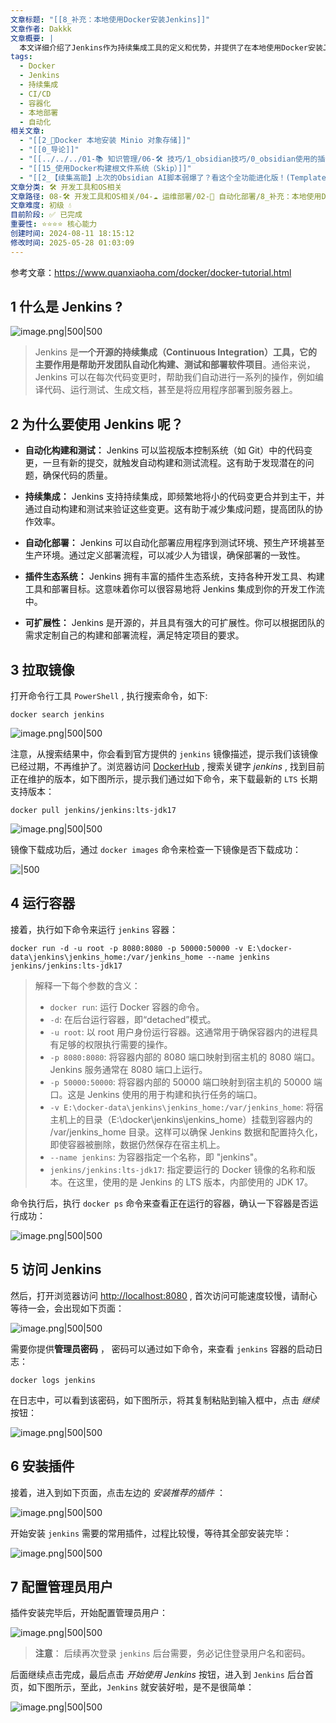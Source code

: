 ```yaml
---
文章标题: "[[8_补充：本地使用Docker安装Jenkins]]"
文章作者: Dakkk
文章概要: |
  本文详细介绍了Jenkins作为持续集成工具的定义和优势，并提供了在本地使用Docker安装Jenkins的完整步骤。内容涵盖拉取LTS镜像、运行容器、配置数据持久化、获取初始密码、安装推荐插件及设置管理员用户，直至Jenkins成功启动并可访问。
tags:
  - Docker
  - Jenkins
  - 持续集成
  - CI/CD
  - 容器化
  - 本地部署
  - 自动化
相关文章:
  - "[[2_📕Docker 本地安装 Minio 对象存储]]"
  - "[[0_导论]]"
  - "[[../../../01-📚 知识管理/06-🛠️ 技巧/1_obsidian技巧/0_obsidian使用的插件说明]]"
  - "[[15_使用Docker构建根文件系统（Skip）]]"
  - "[[2_【续集高能】上次的Obsidian AI脚本弱爆了？看这个全功能进化版！(Templater)]]"
文章分类: 🛠️ 开发工具和OS相关
文章路径: 08-🛠️ 开发工具和OS相关/04-☁️ 运维部署/02-🤖 自动化部署/8_补充：本地使用Docker安装Jenkins.md
文章难度: 初级 💧
目前阶段: ✅ 已完成
重要性: ⭐⭐⭐⭐ 核心能力
创建时间: 2024-08-11 18:15:12
修改时间: 2025-05-28 01:03:09
---
```


参考文章：https://www.quanxiaoha.com/docker/docker-tutorial.html
## 1 什么是 Jenkins ?

![image.png|500|500](https://my-obsidian-image.oss-cn-guangzhou.aliyuncs.com/2024/05/f4f8d77a36be0bef88bd119a5af75a18.png)

> Jenkins 是**一个开源的持续集成（Continuous Integration）工具，它的主要作用是帮助开发团队自动化构建、测试和部署软件项目**。通俗来说，Jenkins 可以在每次代码变更时，帮助我们自动进行一系列的操作，例如编译代码、运行测试、生成文档，甚至是将应用程序部署到服务器上。

## 2 为什么要使用 Jenkins 呢？

- **自动化构建和测试：** Jenkins 可以监视版本控制系统（如 Git）中的代码变更，一旦有新的提交，就触发自动构建和测试流程。这有助于发现潜在的问题，确保代码的质量。
    
- **持续集成：** Jenkins 支持持续集成，即频繁地将小的代码变更合并到主干，并通过自动构建和测试来验证这些变更。这有助于减少集成问题，提高团队的协作效率。
    
- **自动化部署：** Jenkins 可以自动化部署应用程序到测试环境、预生产环境甚至生产环境。通过定义部署流程，可以减少人为错误，确保部署的一致性。
    
- **插件生态系统：** Jenkins 拥有丰富的插件生态系统，支持各种开发工具、构建工具和部署目标。这意味着你可以很容易地将 Jenkins 集成到你的开发工作流中。
    
- **可扩展性：** Jenkins 是开源的，并且具有强大的可扩展性。你可以根据团队的需求定制自己的构建和部署流程，满足特定项目的要求。
    

## 3 拉取镜像

打开命令行工具 `PowerShell` , 执行搜索命令，如下:

```
docker search jenkins
```

![image.png|500|500](https://my-obsidian-image.oss-cn-guangzhou.aliyuncs.com/2024/05/c4cb7873bc987f74f816fece3636f503.png)

注意，从搜索结果中，你会看到官方提供的 `jenkins` 镜像描述，提示我们该镜像已经过期，不再维护了。浏览器访问 [DockerHub](https://hub.docker.com/r/jenkins/jenkins) , 搜索关键字 _jenkins_ , 找到目前正在维护的版本，如下图所示，提示我们通过如下命令，来下载最新的 `LTS` 长期支持版本：

```
docker pull jenkins/jenkins:lts-jdk17
```

![image.png|500|500](https://my-obsidian-image.oss-cn-guangzhou.aliyuncs.com/2024/05/50321e424227eda713bd4331e891ccca.png)

镜像下载成功后，通过 `docker images` 命令来检查一下镜像是否下载成功：

![|500](https://my-obsidian-image.oss-cn-guangzhou.aliyuncs.com/2024/05/30bd66a45b2a82c750e11096ac4cfc5f.jpeg)

## 4 运行容器

接着，执行如下命令来运行 `jenkins` 容器：

```
docker run -d -u root -p 8080:8080 -p 50000:50000 -v E:\docker-data\jenkins\jenkins_home:/var/jenkins_home --name jenkins jenkins/jenkins:lts-jdk17
```

> 解释一下每个参数的含义：
> 
> - `docker run`: 运行 Docker 容器的命令。
> - `-d`: 在后台运行容器，即“detached”模式。
> - `-u root`: 以 root 用户身份运行容器。这通常用于确保容器内的进程具有足够的权限执行需要的操作。
> - `-p 8080:8080`: 将容器内部的 8080 端口映射到宿主机的 8080 端口。Jenkins 服务通常在 8080 端口上运行。
> - `-p 50000:50000`: 将容器内部的 50000 端口映射到宿主机的 50000 端口。这是 Jenkins 使用的用于构建和执行任务的端口。
> - `-v E:\docker-data\jenkins\jenkins_home:/var/jenkins_home`: 将宿主机上的目录（E:\docker\jenkins\jenkins_home）挂载到容器内的 /var/jenkins_home 目录。这样可以确保 Jenkins 数据和配置持久化，即使容器被删除，数据仍然保存在宿主机上。
> - `--name jenkins`: 为容器指定一个名称，即 "jenkins"。
> - `jenkins/jenkins:lts-jdk17`: 指定要运行的 Docker 镜像的名称和版本。在这里，使用的是 Jenkins 的 LTS 版本，内部使用的 JDK 17。

命令执行后，执行 `docker ps` 命令来查看正在运行的容器，确认一下容器是否运行成功：

![image.png|500|500](https://my-obsidian-image.oss-cn-guangzhou.aliyuncs.com/2024/05/99a8e2bab4be7386d42b3082f0be6f64.png)

## 5 访问 Jenkins

然后，打开浏览器访问 [http://localhost:8080](http://localhost:8080/) , 首次访问可能速度较慢，请耐心等待一会，会出现如下页面：

![image.png|500|500](https://my-obsidian-image.oss-cn-guangzhou.aliyuncs.com/2024/05/0d2a2f06d8b61acf2fefb76852e2904a.png)

需要你提供**管理员密码** ， 密码可以通过如下命令，来查看 `jenkins` 容器的启动日志：

```
docker logs jenkins
```

在日志中，可以看到该密码，如下图所示，将其复制粘贴到输入框中，点击 _继续_ 按钮：

![image.png|500|500](https://my-obsidian-image.oss-cn-guangzhou.aliyuncs.com/2024/05/0ba5ed24d4899ca32962a89def2fb451.png)


## 6 安装插件

接着，进入到如下页面，点击左边的 _安装推荐的插件_ ：

![image.png|500|500](https://my-obsidian-image.oss-cn-guangzhou.aliyuncs.com/2024/05/f7ca60e5e74102a9376e8d5a8a7148ff.png)


开始安装 `jenkins` 需要的常用插件，过程比较慢，等待其全部安装完毕：

![image.png|500|500](https://my-obsidian-image.oss-cn-guangzhou.aliyuncs.com/2024/05/32638140e51f14ba213afea07507a42c.png)


## 7 配置管理员用户

插件安装完毕后，开始配置管理员用户：

![image.png|500|500](https://my-obsidian-image.oss-cn-guangzhou.aliyuncs.com/2024/05/d15754da79bd758de69f67e95aba7772.png)


> **注意**： 后续再次登录 `jenkins` 后台需要，务必记住登录用户名和密码。

后面继续点击完成，最后点击 _开始使用 Jenkins_ 按钮，进入到 `Jenkins` 后台首页，如下图所示，至此，`Jenkins` 就安装好啦，是不是很简单：

![image.png|500|500](https://my-obsidian-image.oss-cn-guangzhou.aliyuncs.com/2024/05/f059f8b33910914843c7b979d3f9ce49.png)
